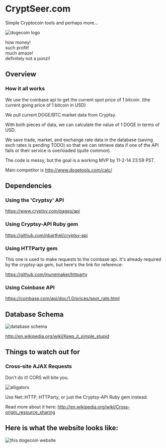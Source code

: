 # CryptSeer.com
Simple Cryptocoin tools and perhaps more...  

![dogecoin logo](http://i2.minus.com/iHZZfPu6d8qpF.png "To the moon!")  

how money!    
such profit!    
much amaze!  
definitely not a ponzi!  

## Overview  
### How it all works  
  
We use the coinbase api to get the current spot price of 1 bitcoin. (the current going price of 1 bitcoin in USD)  
  
We pull current DOGE/BTC market data from Cryptsy.  

With both pieces of data, we can calculate the value of 1 DOGE in terms of USD.  

We save trade, market, and exchange rate data in the database (saving exch rates is pending TODO) so that we can retrieve data if one of the API fails or their service is overloaded (quite common).  

The code is messy, but the goal is a working MVP by 11-2-14 23:59 PST.  

Main competitor is http://www.dogetools.com/calc/  

## Dependencies
### Using the 'Cryptsy' API  

https://www.cryptsy.com/pages/api  

### Using Cryptsy-API Ruby gem  
  
https://github.com/nbarthel/cryptsy-api  
  
### Using HTTParty gem

This one is used to make requests to the coinbase api. It's already required by the cryptsy-api gem, but here's the link for reference:  
  
https://github.com/jnunemaker/httparty

### Using Coinbase API  

https://coinbase.com/api/doc/1.0/prices/spot_rate.html

## Database Schema 

![database schema](http://i1.minus.com/ibazejnJMECRx4.png "Keep It Simple Stupid!")  

http://en.wikipedia.org/wiki/Keep_it_simple_stupid

## Things to watch out for
### Cross-site AJAX Requests
Don't do it! CORS will bite you.  

![alligators](http://i3.minus.com/ibuNfX6paonaHz.jpg)  
  
Use Net::HTTP, HTTParty, or just the Cryptsy-API Ruby gem instead.

Read more about it here: http://en.wikipedia.org/wiki/Cross-origin_resource_sharing  
  
## Here is what the website looks like:  

![this dogecoin website](http://i1.minus.com/ibbs7QpjSigST9.png)

